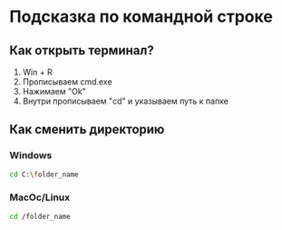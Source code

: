 # Подсказка по командной строке

## Как открыть терминал?

1. Win + R
2. Прописываем cmd.exe
3. Нажимаем "Ok"
4. Внутри прописываем "cd" и указываем путь к папке

## Как сменить директорию
### Windows
```sh
cd C:\folder_name
```

### MacOc/Linux
```sh
cd /folder_name
```
